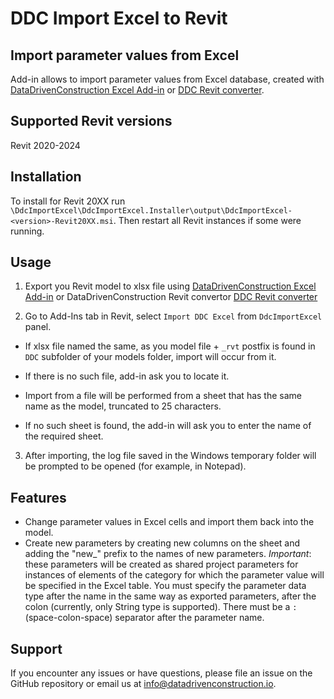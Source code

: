 # DDC Import Excel to Revit
## Import parameter values from Excel

 Add-in allows to import parameter values from Excel database, created with [DataDrivenConstruction Excel Add-in](https://datadrivenconstruction.io/index.php/ddc-excel-plugin-for-working-with-revit-ifc-and-dwg/) or [DDC Revit converter](https://datadrivenconstruction.io/index.php/convertors/).

## Supported Revit versions

Revit 2020-2024
  

## Installation

 To install for Revit 20XX run `\DdcImportExcel\DdcImportExcel.Installer\output\DdcImportExcel-<version>-Revit20XX.msi`. Then restart all Revit instances if some were running.

## Usage

1. Export you Revit model to xlsx file using [DataDrivenConstruction Excel Add-in](https://datadrivenconstruction.io/index.php/ddc-excel-plugin-for-working-with-revit-ifc-and-dwg/) or DataDrivenConstruction Revit convertor  [DDC Revit converter](https://datadrivenconstruction.io/index.php/convertors/)

2. Go to Add-Ins tab in Revit, select `Import DDC Excel` from `DdcImportExcel` panel.

- If xlsx file named the same, as you model file + `_rvt` postfix is found in `DDC` subfolder of your models folder, import will occur from it.

- If there is no such file, add-in ask you to locate it.

- Import from a file will be performed from a sheet that has the same name as the model, truncated to 25 characters.

- If no such sheet is found, the add-in will ask you to enter the name of the required sheet.

3. After importing, the log file saved in the Windows temporary folder will be prompted to be opened (for example, in Notepad).

  

## Features

- Change parameter values in Excel cells and import them back into the model.
- Create new parameters by creating new columns on the sheet and adding the "new_" prefix to the names of new parameters. *Important*: these parameters will be created as shared project parameters for instances of elements of the category for which the parameter value will be specified in the Excel table. You must specify the parameter data type after the name in the same way as exported parameters, after the colon (currently, only String type is supported). There must be a ` : ` (space-colon-space) separator after the parameter name.

 
## Support
If you encounter any issues or have questions, please file an issue on the GitHub repository or email us at info@datadrivenconstruction.io.
